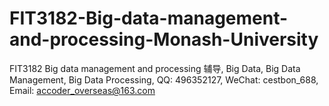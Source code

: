 # FIT3182-Big-data-management-and-processing-Monash-University
FIT3182 Big data management and processing 辅导, Big Data, Big Data Management, Big Data Processing, QQ: 496352127, WeChat: cestbon_688, Email: accoder_overseas@163.com
